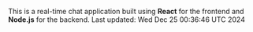 This is a real-time chat application built using **React** for the frontend and **Node.js** for the backend.
Last updated: Wed Dec 25 00:36:46 UTC 2024
